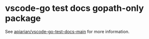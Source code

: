 # vscode-go test docs gopath-only package

See [apiarian/vscode-go-test-docs-main](https://github.com/apiarian/vscode-go-test-docs-main) for more information.
